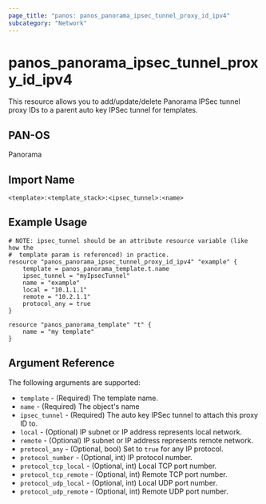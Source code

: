 ```yaml
---
page_title: "panos: panos_panorama_ipsec_tunnel_proxy_id_ipv4"
subcategory: "Network"
---
```


# panos_panorama_ipsec_tunnel_proxy_id_ipv4

This resource allows you to add/update/delete Panorama IPSec tunnel proxy IDs
to a parent auto key IPSec tunnel for templates.


## PAN-OS

Panorama


## Import Name

```shell
<template>:<template_stack>:<ipsec_tunnel>:<name>
```


## Example Usage

```hcl
# NOTE: ipsec_tunnel should be an attribute resource variable (like how the
#  template param is referenced) in practice.
resource "panos_panorama_ipsec_tunnel_proxy_id_ipv4" "example" {
    template = panos_panorama_template.t.name
    ipsec_tunnel = "myIpsecTunnel"
    name = "example"
    local = "10.1.1.1"
    remote = "10.2.1.1"
    protocol_any = true
}

resource "panos_panorama_template" "t" {
    name = "my template"
}
```

## Argument Reference

The following arguments are supported:

* `template` - (Required) The template name.
* `name` - (Required) The object's name
* `ipsec_tunnel` - (Required) The auto key IPSec tunnel to attach this 
  proxy ID to.
* `local` - (Optional) IP subnet or IP address represents local network.
* `remote` - (Optional) IP subnet or IP address represents remote network.
* `protocol_any` - (Optional, bool) Set to `true` for any IP protocol.
* `protocol_number` - (Optional, int) IP protocol number.
* `protocol_tcp_local` - (Optional, int) Local TCP port number.
* `protocol_tcp_remote` - (Optional, int) Remote TCP port number.
* `protocol_udp_local` - (Optional, int) Local UDP port number.
* `protocol_udp_remote` - (Optional, int) Remote UDP port number.
